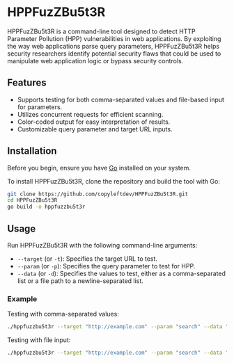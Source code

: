 # HPPFuzZBu5t3R

HPPFuzZBu5t3R is a command-line tool designed to detect HTTP Parameter Pollution (HPP) vulnerabilities in web applications. By exploiting the way web applications parse query parameters, HPPFuzZBu5t3R helps security researchers identify potential security flaws that could be used to manipulate web application logic or bypass security controls.

## Features

- Supports testing for both comma-separated values and file-based input for parameters.
- Utilizes concurrent requests for efficient scanning.
- Color-coded output for easy interpretation of results.
- Customizable query parameter and target URL inputs.

## Installation

Before you begin, ensure you have [Go](https://golang.org/dl/) installed on your system.

To install HPPFuzZBu5t3R, clone the repository and build the tool with Go:

```bash
git clone https://github.com/copyleftdev/HPPFuzZBu5t3R.git
cd HPPFuzZBu5t3R
go build -o hppfuzzbu5t3r
```

## Usage

Run HPPFuzZBu5t3R with the following command-line arguments:

- `--target` (or `-t`): Specifies the target URL to test.
- `--param` (or `-p`): Specifies the query parameter to test for HPP.
- `--data` (or `-d`): Specifies the values to test, either as a comma-separated list or a file path to a newline-separated list.

### Example

Testing with comma-separated values:

```bash
./hppfuzzbu5t3r --target "http://example.com" --param "search" --data "safeValue,' OR 1=1;--"
```

Testing with file input:

```bash
./hppfuzzbu5t3r --target "http://example.com" --param "search" --data "./values.txt"
```

